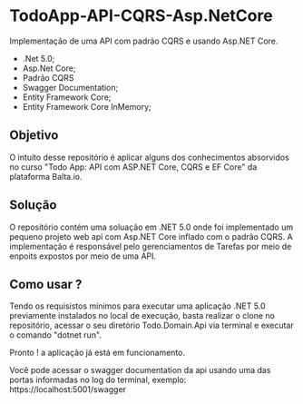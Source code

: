 # TodoApp-API-CQRS-Asp.NetCore
Implementação de uma API com padrão CQRS e usando Asp.NET Core.

 - .Net 5.0;
 - Asp.Net Core;
 - Padrão CQRS
 - Swagger Documentation;
 - Entity Framework Core;
 - Entity Framework Core InMemory;
 
## Objetivo 

O intuito desse repositório é aplicar alguns dos conhecimentos absorvidos no curso "Todo App: API com ASP.NET Core, CQRS e EF Core" da plataforma Balta.io.

## Solução

O repositório contém uma soluação em .NET 5.0 onde foi implementado um pequeno projeto web api com Asp.NET Core inflado com o padrão CQRS. A implementação é responsável pelo gerenciamentos de Tarefas por meio de enpoits expostos por meio de uma API.

## Como usar ?

Tendo os requisistos mínimos para executar uma aplicação .NET 5.0 previamente instalados no local de execução, basta realizar o clone no repositório, acessar o seu diretório Todo.Domain.Api via terminal e executar o comando "dotnet run".

Pronto ! a aplicação já está em funcionamento.

Você pode acessar o swagger documentation da api usando uma das portas informadas no log do terminal, exemplo:
https://localhost:5001/swagger
